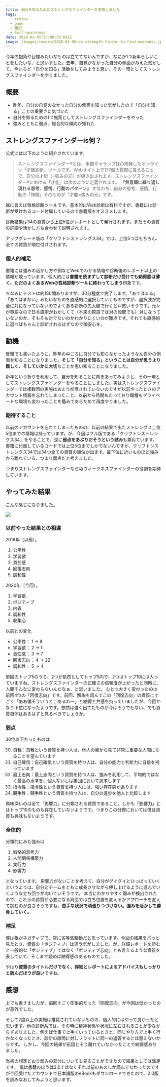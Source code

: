 ```yaml
---
title: 弱点を知るためにストレングスファインダーを実施しました
tags:
  - review
  - book
  - 雑記
  - Self-awareness
date: 2020-01-05T13:06:33.681Z
image: /images/covers/2020-01-05-do-strength-finder-to-find-weakness.jpg
---
```

今年の抱負や目標みたいなものは立ててないんですが、なにか1つ新年らしいことをしたいな、と思いました。去年、自覚がなかった自分の側面がみえた気がして、今いちど「自分を知る」活動をしてみようと思い、その一環としてストレングスファインダーをやりました。

## 概要
+ 昨年、自分の自覚のなかった自分の側面を知った気がしたので「自分を知る」ことの重要さに気づいた
+ 自分を知るための1つ施策としてストレングスファインダーをやった
+ 強みとともに弱点、総合的な傾向が知れた

## ストレングスファインダーis何？
公式には以下のように紹介されています。

> ストレングスファインダー®とは、米国ギャラップ社の開発したオンライン「才能診断」ツールです。Webサイト上で177個の質問に答えることで、自分の才能（=強みの元）が導き出されます。ストレングスファインダー®における「才能」は次のように定義されます。
> **『無意識に繰り返し現れる思考、感情、行動のパターン』**
> すなわち、自分の思考、感情、行動の「特徴」そのものが「才能=強みの元」です。

雑に言えば性格診断ツールです。基本的にWeb診断は有料ですが、書籍には診断が受けれるコード付属しているので書籍版をオススメします。

<AdCard asin="4532321433" title="さあ、才能(じぶん)に目覚めよう 新版 ストレングス・ファインダー2.0" image-url="https://images-na.ssl-images-amazon.com/images/I/51OhfvU3y1L._SX336_BO1,204,203,200_.jpg" date="2020-01-05" searchWords="さあ、才能(じぶん)に目覚めよう 新版 ストレングス・ファインダー2.0" />

診断結果は34の資質から上位5位がレポートとして発行されます。またその資質の詳細や活かし方も合わせて説明されます。

アップグレード版の「クリフトンストレングス34」では、上位5つはもちろん、全ての資質が順位付けされます。

### 個人的補足
書籍には強みの活かし方や例などWebでわかる情報や診断後のレポート以上の情報が載っています。個人的には**書籍を読まずして診断だけ受けても納得感は薄く、ただのよくあるWebの性格診断ツールに終わってしまう**印象です。

ちなみにテストは約180問ありますが、30分程度で完了します。「あてはまる」「あてはまない」みたいなものを直感的に選択していくものですが、選択肢が完全に対になっていないのでよくある診断の先入観で行くと戸惑いそうです。元々が英語なので日本語訳がおかしくて（本来の原語では対の設問でも）対になっていないのか、そもそも対でないのかわかりにくいのが難点です。それでも直感的に選べばちゃんと診断されるはずなので御安心を。

## 動機
冒頭でも書いたように、昨年の中ごろに自分でも知らなかったようなん自分の側面を知ることになりました。**そして「自分を知る」ということは自分が思うより難しく、そしていかに大切**なことか思い知ることになりました。

新年という折りを利用して、自分を知ることに向きあってみようと、その一環としてストレングスファインダーをやることにしました。実はストレングスファインダーでは複数回の実施はあまり推奨されていないのですが以前やったときのアカウント情報を忘れてしまったこと、以前から時間もたっており職種もプライベートな環境も変わったことを鑑みてあらためて再度やりました。

### 期待すること
以前のアカウントを忘れてしまったものの、以前の結果で出たストレングス上位5位までの情報は持っています。が、今回はフル版である「クリフトンストレングス34」をやることで、逆に**弱点をあぶりだそうという試み**も兼ねています。書籍に付属しているコードでは上位5位までしかでないんですが、クリフトンストレングス34では34つ全ての資質の順位が出ます。最下位に近いものほど強みから離れている、つまり弱点だと考えました。

つまりストレングスファインダーならぬウィークネスファインダーの役割を期待しています。

## やってみた結果
こんな感じになりました。

![](https://lh3.googleusercontent.com/sRQ1P_lqthqpy4XlFjcPocaAcZ8pQGk-QsgecllqFG-jyXHwNN3ZdJ7E8a6h5-hlH4UJt-360hTf0apZIrTNweV4s3jNhR3cQEQmQoyGQfGo03iNj0J21USIZKn_PUWcvL5D7g1iY5g0aumfoxQiy6VyaV4zoEMAc9gOs8L68PhRuurWL2hQFn7XoFRLAl5KYVATXYq16IVhUsxuT0uk7nlfkSoinRCSJGyj7g3by4zWdV9LSffR7tRtRW9KFtD9Zg65jeOBBYHEMwDFZ0thNNZjSO3zVm-oYHoxRKMx0pNtkeDl2LDkz93oPz0MLxNmpy4R2JvtFImlDH37NFQZk6ALP1eGFGNGoLEjuMaxsJPL4SSJwTTDUIeoF_M7Gk7Hpr8prGrKkKqktmlfUc3fYVwqvqekImekjpee4XNQj-P3EtrCyBWtPkm5WcgV4H5ImN0xD-sDrgRM8cTHGEMIuSlAnvJ3sOJZcXqnwa1ITO8632azIkKocwc65v6oZ1BNbqbILYdn_rhPtREtlLRzYDdaRPBP4uKT4NCVyVQeEeDthr7a-mRZXtzljQTvURfv54JGmGT7qI2WOQ-SbW_s6EwRgNTly1ylayCsOEuYremm-Tyalv3onnM9JmML5t189LNM9r_PoIHTJnzyNV3tW6_ICKkqf38N1S9OkOTPZtrrFWYfs9a3cfaaTnYkb1pBENgScPDoiLvfyCdCim1xjYFyMpBpzJBIHU-G4lt74wt8eZQ=w1680-h1332-no)

### 以前やった結果との相違
2016年（以前）。
1. 公平性
2. 学習欲
3. 責任感
4. 回復志向
5. 調和性

2020年（今回）。
1. 学習欲
2. ポジティブ
3. 内省
4. 調和性
5. 収集心

以前との変化
+ 公平性： 1 → 8
+ 学習欲： 2 → 1
+ 責任感： 3 → 7
+ 回復志向： 4 → 22
+ 調和性： 5 → 4

前回のトップ5のうち、2つが依然としてトップ5内で、2つはトップ10には入っていますね。ストレングスファインダーの正確さの信頼度が上がったと同時に、人間そんなに変わらないんだなぁ、と思いました。
ひとつ大きく変わったのは前回4位の「回復志向」です。前回、解説を読んでこの「回復志向」の資質にすごく「ああ僕そういうとこあるわー」と納得と共感を持っていましたが、今回かなり下位になったようです。依然は強く出てたものが今はそうでもない、でも資質自体はあるはずと見るべきでしょうか。

### 弱点
30位以下だったものは

30. 自我：自我という資質を持つ人は、他人の目から見て非常に重要な人間になることを望んでいます
31. 自己確信：自己確信という資質を持つ人は、自分の能力と判断力に自信を持っています
32. 最上志向：最上志向という資質を持つ人は、強みを利用して、平均的ではなく最高の水準を、個人ないしは集団において追求します
33. 指令性：指令性という資質を持つ人には、強い存在感があります
34. 競争性：競争性という資質を持つ人は、自分の進歩を他人と比較します

興味深いのは全て「影響力」に分類される資質であること。しかも「影響力」にはトップ10のものも存在していないようです。つまりこの分野においては僕は資質も興味もないようです。

### 全体的
分類的にみた強みは

1. 戦略的思考力
2. 人間関係構築力
3. 実行力
4. 影響力

となっています。
影響力がないことを考えて、自分がグイグイとひっぱっていくというよりは、自分とチームをともに成長させながら押し上げるように進んでいくような立ち回りが向いていそうです。
本当にわかりやすく弱みが検出されたので、これらの資質が必要になる局面では立ち位置を変えるかアプローチを変えて挑むのが良さそうですね。**苦手な状況で頑張りつづけない。強みを活かして勝負していく。**

### 補足
僕は根がネガティブで、常に劣等感駆動だと思っています。今回の結果をパっと見たとき、資質の「ポジティブ」は違う気がしました。が、詳細レポートを読むと一般的な「ポジティブ」ではなく「ポジティブ志向」とも言えるような資質を表していて、そこまで読めば納得感のあるものでした。

やはり**資質のタイトルだけでなく、詳細とレポートによるアドバイスもしっかりと読んだほうが良い**ですね。

## 感想
上でも書きましたが、前回すごく印象的だった「回復志向」が今回は低かったのが意外でした。

そして2度以上の実施は推奨されていないものの、個人的にはやって良かったと思います。他の診断系では、その時に精神状態や状況に左右されることが少なからずありました。例えば仕事で上手くいっているときと、同じやり方で上手く行かなくなったとき、診断の設問に対しフラットに同一の返答するとは思えないからです。
しかし、今回の結果が前回とそう離れていなかったことで納得感ありました。

当初の想定どおり弱みの部分についても見ることができたので結果としては満足です。
僕は書籍のほうは2.0ではなくそれ以前のものしか読んでなかったのですが今回受けたアカウントで日本語版のeBookもダウンロードできたので、2.0版を読みなおしてみようと思います。
